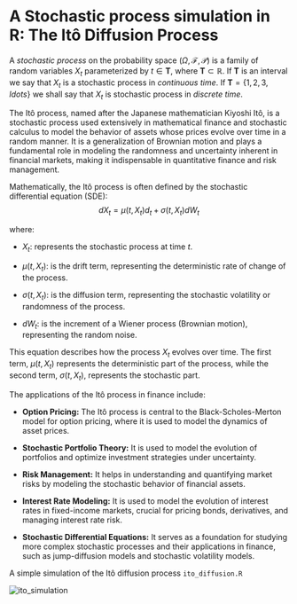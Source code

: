 # A Stochastic process simulation in R: The Itô Diffusion Process

A *stochastic process* on the probability space $(\Omega, \mathcal{F}, \mathcal{P})$ is a family of random variables $X_t$ parameterized by $t\in\mathbf{T}$, where $\mathbf{T}\subset\mathbb{R}$. If $\mathbf{T}$ is an interval we say that $X_t$ is a stochastic process in _continuous time_. If $\mathbf{T}=\{1,2,3,ldots\}$ we shall say that $X_t$ is stochastic process in _discrete time_. 

The Itô process, named after the Japanese mathematician Kiyoshi Itô, is a stochastic process used extensively in mathematical finance and stochastic calculus to model the behavior of assets whose prices evolve over time in a random manner. It is a generalization of Brownian motion and plays a fundamental role in modeling the randomness and uncertainty inherent in financial markets, making it indispensable in quantitative finance and risk management.

Mathematically, the Itô process is often defined by the stochastic differential equation (SDE): $$dX_{t}=\mu(t, X_{t})d_t+\sigma(t, X_t)dW_t$$

where:

- $X_t$: represents the stochastic process at time $t$.

- $\mu(t, X_t)$: is the drift term, representing the deterministic rate of change of the process.

- $\sigma(t, X_t)$: is the diffusion term, representing the stochastic volatility or randomness of the process.

- $dW_t$: is the increment of a Wiener process (Brownian motion), representing the random noise.

This equation describes how the process $X_t$ evolves over time. The first term, $\mu(t, X_t)$ represents the deterministic part of the process, while the second term, $\sigma(t, X_t)$, represents the stochastic part.

The applications of the Itô process in finance include:

- **Option Pricing:** The Itô process is central to the Black-Scholes-Merton model for option pricing, where it is used to model the dynamics of asset prices.
  
- **Stochastic Portfolio Theory:** It is used to model the evolution of portfolios and optimize investment strategies under uncertainty.
  
- **Risk Management:** It helps in understanding and quantifying market risks by modeling the stochastic behavior of financial assets.
  
- **Interest Rate Modeling:** It is used to model the evolution of interest rates in fixed-income markets, crucial for pricing bonds, derivatives, and managing interest rate risk.
  
- **Stochastic Differential Equations:** It serves as a foundation for studying more complex stochastic processes and their applications in finance, such as jump-diffusion models and stochastic volatility models.

A simple simulation of the Itô diffusion process `ito_diffusion.R`

![ito_simulation](https://github.com/jrcarob/Ito-Diffusion-Process/assets/45860181/ff24ae7c-d8a6-46c7-a457-199321ae0544)
